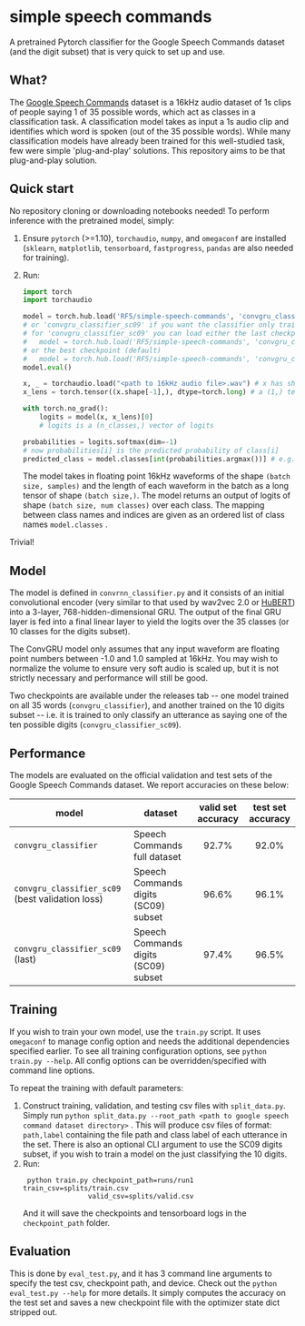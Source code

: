 # simple speech commands
A pretrained Pytorch classifier for the Google Speech Commands dataset (and the digit subset) that is very quick to set up and use.

## What?
The [Google Speech Commands](https://arxiv.org/abs/1804.03209) dataset is a 16kHz audio dataset of 1s clips of people saying 1 of 35 possible words, which act as classes in a classification task. 
A classification model takes as input a 1s audio clip and identifies which word is spoken (out of the 35 possible words).
While many classification models have already been trained for this well-studied task, few were simple 'plug-and-play' solutions. This repository aims to be that plug-and-play solution. 

## Quick start
No repository cloning or downloading notebooks needed! To perform inference with the pretrained model, simply:
1. Ensure `pytorch` (>=1.10), `torchaudio`, `numpy`, and `omegaconf` are installed (`sklearn`, `matplotlib`, `tensorboard`, `fastprogress`, `pandas` are also needed for training).
2. Run:
    ```python
    import torch
    import torchaudio
    
    model = torch.hub.load('RF5/simple-speech-commands', 'convgru_classifier')
    # or 'convgru_classifier_sc09' if you want the classifier only trained on the 10 digits
    # for 'convgru_classifier_sc09' you can load either the last checkpoint 
    #   model = torch.hub.load('RF5/simple-speech-commands', 'convgru_classifier_sc09', type='last')
    # or the best checkpoint (default)
    #   model = torch.hub.load('RF5/simple-speech-commands', 'convgru_classifier_sc09', type='best')
    model.eval()

    x, _ = torchaudio.load("<path to 16kHz audio file>.wav") # x has shape (1, T)
    x_lens = torch.tensor((x.shape[-1],), dtype=torch.long) # a (1,) tensor of lengths of x

    with torch.no_grad():
        logits = model(x, x_lens)[0] 
        # logits is a (n_classes,) vector of logits
    
    probabilities = logits.softmax(dim=-1)
    # now probabilities[i] is the predicted probability of class[i]
    predicted_class = model.classes[int(probabilities.argmax())] # e.g. "three"
    ```

    The model takes in floating point 16kHz waveforms of the shape `(batch size, samples)` and the length of each waveform in the batch as a long tensor of shape `(batch size,)`. The model returns an output of logits of shape `(batch size, num classes)` over each class. The mapping between class names and indices are given as an ordered list of class names `model.classes` .

Trivial!

## Model
The model is defined in `convrnn_classifier.py` and it consists of an initial convolutional encoder (very similar to that used by wav2vec 2.0 or [HuBERT](https://github.com/pytorch/fairseq/tree/main/examples/hubert)) into a 3-layer, 768-hidden-dimensional GRU. 
The output of the final GRU layer is fed into a final linear layer to yield the logits over the 35 classes (or 10 classes for the digits subset). 

The ConvGRU model only assumes that any input waveform are floating point numbers between -1.0 and 1.0 sampled at 16kHz. You may wish to normalize the volume to ensure very soft audio is scaled up, but it is not strictly necessary and performance will still be good.

Two checkpoints are available under the releases tab -- one model trained on all 35 words (`convgru_classifier`), and another trained on the 10 digits subset -- i.e. it is trained to only classify an utterance as saying one of the ten possible digits (`convgru_classifier_sc09`). 

## Performance

The models are evaluated on the official validation and test sets of the Google Speech Commands dataset. We report accuracies on these below:

| model | dataset | valid set accuracy | test set accuracy |
| ----------- | --- | :-----------: | :----: |
| `convgru_classifier`| Speech Commands full dataset | 92.7% | 92.0% |
| `convgru_classifier_sc09` (best validation loss) | Speech Commands digits (SC09) subset | 96.6% | 96.1% |
| `convgru_classifier_sc09` (last) | Speech Commands digits (SC09) subset | 97.4% | 96.5% |


## Training
If you wish to train your own model, use the `train.py` script. 
It uses `omegaconf` to manage config option and needs the additional dependencies specified earlier.
To see all training configuration options, see `python train.py --help`. All config options can be overridden/specified with command line options. 

To repeat the training with default parameters:
1. Construct training, validation, and testing csv files with `split_data.py`. Simply run `python split_data.py --root_path <path to google speech command dataset directory>` . This will produce csv files of format: `path,label` containing the file path and class label of each utterance in the set. There is also an optional CLI argument to use the SC09 digits subset, if you wish to train a model on the just classifying the 10 digits.
2. Run:
   ```
    python train.py checkpoint_path=runs/run1 train_csv=splits/train.csv
                   valid_csv=splits/valid.csv
   ```
   And it will save the checkpoints and tensorboard logs in the `checkpoint_path` folder. 

## Evaluation
This is done by `eval_test.py`, and it has 3 command line arguments to specify the test csv, checkpoint path, and device. Check out the `python eval_test.py --help` for more details. It simply computes the accuracy on the test set and saves a new checkpoint file with the optimizer state dict stripped out. 


